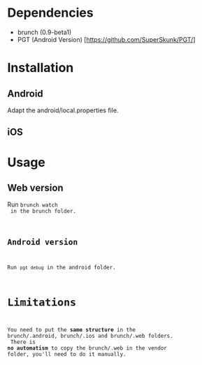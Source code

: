 # Dependencies #

* brunch (0.9-beta1)
* PGT (Android Version) [https://github.com/SuperSkunk/PGT/]

# Installation #

## Android ##
Adapt the android/local.properties file.

## iOS ##

# Usage #

## Web version ##
Run <code>brunch watch<br> in the brunch folder.<br>

## Android version ##
Run <code>pgt debug</code> in the android folder.<br>

# Limitations #

You need to put the <strong>same structure</strong> in the brunch/.android, brunch/.ios and brunch/.web folders.<br>
There is <strong>no automatism</strong> to copy the brunch/.web in the vendor folder, you'll need to do it manually.